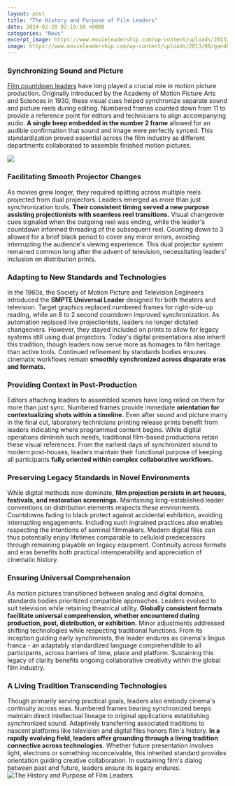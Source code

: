 ```yaml
---
layout: post
title: "The History and Purpose of Film Leaders"
date: 2024-02-20 02:19:50 +0000
categories: "News"
excerpt_image: https://www.movieleadership.com/wp-content/uploads/2013/08/gandhi-original.jpg
image: https://www.movieleadership.com/wp-content/uploads/2013/08/gandhi-original.jpg
---
```


### Synchronizing Sound and Picture
[Film countdown leaders](https://store.fi.io.vn/collection/pitbull) have long played a crucial role in motion picture production. Originally introduced by the Academy of Motion Picture Arts and Sciences in 1930, these visual cues helped synchronize separate sound and picture reels during editing. Numbered frames counted down from 11 to provide a reference point for editors and technicians to align accompanying audio. **A single beep embedded in the number 2 frame** allowed for an audible confirmation that sound and image were perfectly synced. This standardization proved essential across the film industry as different departments collaborated to assemble finished motion pictures.

![](https://d1ka0itfguscri.cloudfront.net/ylRI/2022/09/14/19/37/c3Q2qAVO3uj/preview.jpg)
### Facilitating Smooth Projector Changes  
As movies grew longer, they required splitting across multiple reels projected from dual projectors. Leaders emerged as more than just synchronization tools. **Their consistent timing served a new purpose assisting projectionists with seamless reel transitions.** Visual changeover cues signaled when the outgoing reel was ending, while the leader's countdown informed threading of the subsequent reel. Counting down to 3 allowed for a brief black period to cover any minor errors, avoiding interrupting the audience's viewing experience. This dual projector system remained common long after the advent of television, necessitating leaders' inclusion on distribution prints.
### Adapting to New Standards and Technologies
In the 1960s, the Society of Motion Picture and Television Engineers introduced the **SMPTE Universal Leader** designed for both theaters and television. Target graphics replaced numbered frames for right-side-up reading, while an 8 to 2 second countdown improved synchronization. As automation replaced live projectionists, leaders no longer dictated changeovers. However, they stayed included on prints to allow for legacy systems still using dual projectors. Today's digital presentations also inherit this tradition, though leaders now serve more as homages to film heritage than active tools. Continued refinement by standards bodies ensures cinematic workflows remain **smoothly synchronized across disparate eras and formats.**
### Providing Context in Post-Production 
Editors attaching leaders to assembled scenes have long relied on them for more than just sync. Numbered frames provide immediate **orientation for contextualizing shots within a timeline.** Even after sound and picture marry in the final cut, laboratory technicians printing release prints benefit from leaders indicating where programmed content begins. While digital operations diminish such needs, traditional film-based productions retain these visual references. From the earliest days of synchronized sound to modern post-houses, leaders maintain their functional purpose of keeping all participants **fully oriented within complex collaborative workflows.** 
### Preserving Legacy Standards in Novel Environments
While digital methods now dominate, **film projection persists in art houses, festivals, and restoration screenings.** Maintaining long-established leader conventions on distribution elements respects these environments. Countdowns fading to black protect against accidental exhibition, avoiding interrupting engagements. Including such ingrained practices also enables respecting the intentions of seminal filmmakers. Modern digital files can thus potentially enjoy lifetimes comparable to celluloid predecessors through remaining playable on legacy equipment. Continuity across formats and eras benefits both practical interoperability and appreciation of cinematic history.
### Ensuring Universal Comprehension  
As motion pictures transitioned between analog and digital domains, standards bodies prioritized compatible approaches. Leaders evolved to suit television while retaining theatrical utility. **Globally consistent formats facilitate universal comprehension, whether encountered during production, post, distribution, or exhibition.** Minor adjustments addressed shifting technologies while respecting traditional functions. From its inception guiding early synchronists, the leader endures as cinema's lingua franca - an adaptably standardized language comprehendible to all participants, across barriers of time, place and platform. Sustaining this legacy of clarity benefits ongoing collaborative creativity within the global film industry.
### A Living Tradition Transcending Technologies
Though primarily serving practical goals, leaders also embody cinema's continuity across eras. Numbered frames bearing synchronized beeps maintain direct intellectual lineage to original applications establishing synchronized sound. Adaptively transferring associated traditions to nascent platforms like television and digital files honors film's history. **In a rapidly evolving field, leaders offer grounding through a living tradition connective across technologies.** Whether future presentation involves light, electrons or something inconceivable, this inherited standard provides orientation guiding creative collaboration. In sustaining film's dialog between past and future, leaders ensure its legacy endures.
![The History and Purpose of Film Leaders](https://www.movieleadership.com/wp-content/uploads/2013/08/gandhi-original.jpg)